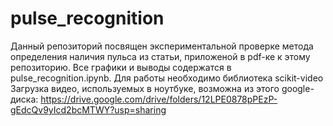 # pulse_recognition
Данный репозиторий посвящен экспериментальной проверке метода определения наличия пульса из статьи, приложеной в pdf-ке к этому репозиторию.
Все графики и выводы содержатся в pulse_recognition.ipynb.
Для работы необходимо библиотека scikit-video
Загрузка видео, используемых в ноутбуке, возможна из этого google-диска: https://drive.google.com/drive/folders/12LPE0878pPEzP-gEdcQv9yIcd2bcMTWY?usp=sharing
